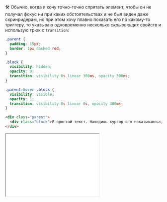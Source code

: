🛠 Обычно, когда я хочу точно-точно спрятать элемент, чтобы он не получал фокус ни при каких обстоятельствах и не был виден даже скринридерам, но при этом хочу плавно показать его по какому-то триггеру, то указываю одновременно несколько _скрывающих_ свойств и использую трюк с `transition`:

```css
.parent {
  padding: 15px;
  border: 1px dashed red;
}

.block {
  visibility: hidden;
  opacity: 0;
  transition: visibility 0s linear 300ms, opacity 300ms;
}

.parent:hover .block {
  visibility: visible;
  opacity: 1;
  transition: visibility 0s linear 0s, opacity 300ms;
}
```

```html
<div class="parent">
  <div class="block">Я простой текст. Наводишь курсор и я показываюсь</div>
</div>
```

<iframe title="Свойство visibility" src="../demos/trick/" height="200"></iframe>
